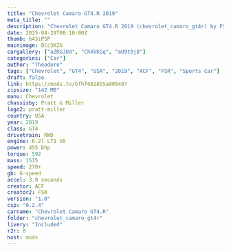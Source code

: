 ```yaml
--- 
title: "Chevrolet Camaro GT4.R 2019"
meta_title: ""
description: "Chevrolet Camaro GT4.R 2019 (chevrolet_camaro_gt4r) by FSR"
date: 2025-04-29T00:10:00Z
thumb: b43iPSP
mainimage: BCc3KZ6
cargallery: ["aZRGJUd", "ChXkKGq", "aU9t0j8"]
categories: ["Car"]
author: "Theodore"
tags: ["Chevrolet", "GT4", "USA", "2019", "ACF", "FSR", "Sports Car"]
draft: false
link: https://mods.to/bfhf6828b5a905487
zipsize: "142 MB"
manu: Chevrolet
chassisby: Pratt & Miller
logo2: pratt-miller
country: USA
year: 2019
class: GT4
drivetrain: RWD
engine: 6.2l LT1 V8
power: 455 bhp
torque: 592
mass: 1515
speed: 270+
gb: 6-speed
accel: 3.9 seconds
creator: ACF
creator2: FSR
version: "1.0"
csp: "0.2.4"
carname: "Chevrolet Camaro GT4.R"
folder: "chevrolet_camaro_gt4r"
livery: "Included"
r2r: 0
host: mods
---
```

